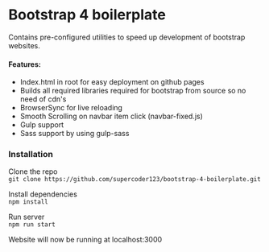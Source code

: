 # Bootstrap 4 boilerplate   

Contains pre-configured utilities to speed up development of bootstrap websites.

#### Features:
- Index.html in root for easy deployment on github pages
- Builds all required libraries required for bootstrap from source so no need of cdn's
- BrowserSync for live reloading 
- Smooth Scrolling on navbar item click (navbar-fixed.js)
- Gulp support
- Sass support by using gulp-sass

### Installation 
Clone the repo  
`git clone https://github.com/supercoder123/bootstrap-4-boilerplate.git`

Install dependencies  
`npm install`

Run server  
`npm run start`

Website will now be running at localhost:3000
